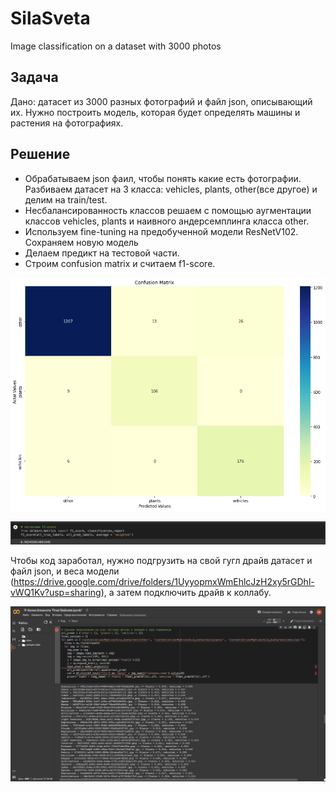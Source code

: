 # SilaSveta
Image classification on a dataset with 3000 photos

## Задача
Дано: датасет из 3000 разных фотографий и файл json, описывающий их. 
Нужно построить модель, которая будет определять машины и растения на фотографиях. 

## Решение
 - Обрабатываем json фаил, чтобы понять какие есть фотографии. Разбиваем датасет на 3 класса: vehicles, plants, other(все другое) и делим на train/test.
 - Несбалансированность классов решаем с помощью аугментации классов vehicles, plants и наивного андерсемплинга класса other.
 - Используем fine-tuning на предобученной модели ResNetV102. Сохраняем новую модель
 - Делаем предикт на тестовой части.
 - Строим confusion matrix и считаем f1-score.
 
 ![confusion matrix](example/confusion_matrix.png)
 
 
 ![f1-score](example/f1_score.png)

 
Чтобы код заработал, нужно подгрузить на свой гугл драйв датасет и файл json, и веса модели (https://drive.google.com/drive/folders/1UyyopmxWmEhlcJzH2xy5rGDhl-vWQ1Kv?usp=sharing), а затем подключить драйв к коллабу.


![example](example/preds.png)
